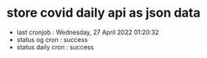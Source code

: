 # store covid daily api as json data

- last cronjob : Wednesday, 27 April 2022 01:20:32
- status og cron : success
- status daily cron : success
      
      